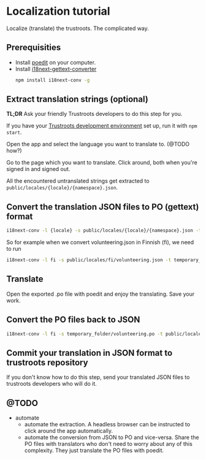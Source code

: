 # Localization tutorial

Localize (translate) the trustroots. The complicated way.

## Prerequisities

- Install [poedit](https://poedit.net/) on your computer.
- Install [i18next-gettext-converter](https://github.com/i18next/i18next-gettext-converter)
  ```sh
  npm install i18next-conv -g
  ```

## Extract translation strings (optional)

**TL;DR** Ask your friendly Trustroots developers to do this step for you.

If you have your [Trustroots development environment](https://github.com/Trustroots/trustroots/blob/master/docs/Install.md) set up, run it with `npm start`.

Open the app and select the language you want to translate to. (@TODO how?)

Go to the page which you want to translate. Click around, both when you're signed in and signed out.

All the encountered untranslated strings get extracted to `public/locales/{locale}/{namespace}.json`.

## Convert the translation JSON files to PO (gettext) format

```sh
i18next-conv -l {locale} -s public/locales/{locale}/{namespace}.json -t {path/to/}{namespace}.po
```

So for example when we convert volunteering.json in Finnish (fi), we need to run

```sh
i18next-conv -l fi -s public/locales/fi/volunteering.json -t temporary_folder/volunteering.po
```

## Translate

Open the exported .po file with poedit and enjoy the translating. Save your work.

## Convert the PO files back to JSON

```sh
i18next-conv -l fi -s temporary_folder/volunteering.po -t public/locales/fi/volunteering.json
```

## Commit your translation in JSON format to trustroots repository

If you don't know how to do this step, send your translated JSON files to trustroots developers who will do it.

## @TODO

- automate
  - automate the extraction. A headless browser can be instructed to click around the app automatically.
  - automate the conversion from JSON to PO and vice-versa. Share the PO files with translators who don't need to worry about any of this complexity. They just translate the PO files with poedit.
